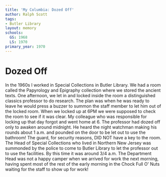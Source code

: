 ```yaml
---
title: 'My Columbia: Dozed Off'
author: Ralph Scott
tags:
- Butler Library
layout: memory
schools:
  GS: 1968
  LS: 1970
primary_year: 1970
---
```

# Dozed Off

In the 1960s I worked in Special Collections in Butler Library. We had a room called the Papyrology and Epigraphy collection where we stored the ancient texts. One afternoon, we let in and locked inside the room a distinguished classics professor to do research. The plan was when he was ready to leave he would press a buzzer to summon the staff member to let him out of the locked room. When we locked up at 6PM we were supposed to check the room to see if it was clear. My colleague who was responsible for locking up that day forgot and went home at 6. The professor had dozed off only to awaken around midnight. He heard the night watchman making his rounds about 1 a.m. and pounded on the door to be let out to use the bathroom! The guard, for security reasons, DID NOT have a key to the room. The Head of Special Collections who lived in Northern New Jersey was summonded by the police to come to Butler Library to let the professor out to use the facilities. By this time it was around 3/4 a.m. The Department Head was not a happy camper when we arrived for work the next morning, having spent most of the rest of the early morning in the Chock Full O' Nuts waiting for the staff to show up for work!
